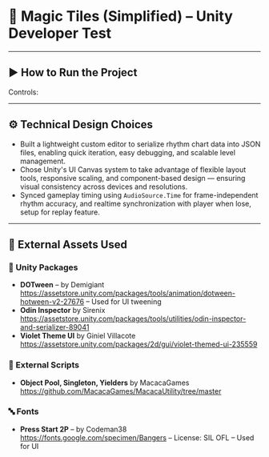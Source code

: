 # 🎵 Magic Tiles (Simplified) – Unity Developer Test

---

## ▶️ How to Run the Project


Controls:

---

## ⚙️ Technical Design Choices

- Built a lightweight custom editor to serialize rhythm chart data into JSON files, enabling quick iteration, easy debugging, and scalable level management.
- Chose Unity's UI Canvas system to take advantage of flexible layout tools, responsive scaling, and component-based design — ensuring visual consistency across devices and resolutions.
- Synced gameplay timing using `AudioSource.Time` for frame-independent rhythm accuracy, and realtime synchronization with player when lose, setup for replay feature.

---

## 🎯 External Assets Used

### 🧩 Unity Packages
- **DOTween** – by Demigiant  
  https://assetstore.unity.com/packages/tools/animation/dotween-hotween-v2-27676 – Used for UI tweening
- **Odin Inspector** by Sirenix
  https://assetstore.unity.com/packages/tools/utilities/odin-inspector-and-serializer-89041
- **Violet Theme UI** by Giniel Villacote
  https://assetstore.unity.com/packages/2d/gui/violet-themed-ui-235559

### 🧠 External Scripts
- **Object Pool, Singleton, Yielders** by MacacaGames
  https://github.com/MacacaGames/MacacaUtility/tree/master

### 🔤 Fonts
- **Press Start 2P** – by Codeman38  
  https://fonts.google.com/specimen/Bangers – License: SIL OFL – Used for UI
